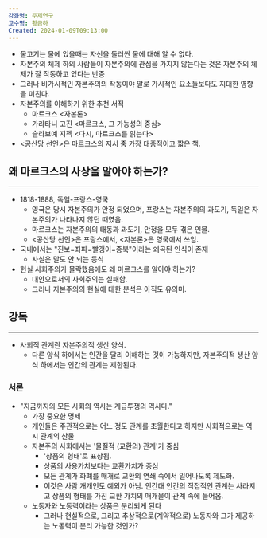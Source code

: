 ```yaml
---
강좌명: 주제연구
교수명: 황금하
Created: 2024-01-09T09:13:00
---
```

- 물고기는 물에 있을때는 자신을 둘러싼 물에 대해 알 수 없다.
- 자본주의 체제 하의 사람들이 자본주의에 관심을 가지지 않는다는 것은 자본주의 체제가 잘 작동하고 있다는 반증
- 그러나 비가시적인 자본주의의 작동이야 말로 가시적인 요소들보다도 지대한 영향을 미친다.
- 자본주의를 이해하기 위한 추천 서적
	- 마르크스 <자본론>
	- 가라타니 고진 <마르크스, 그 가능성의 중심>
	- 슬라보예 지젝 <다시, 마르크스를 읽는다>
- <공산당 선언>은 마르크스의 저서 중 가장 대중적이고 짧은 책.

## 왜 마르크스의 사상을 알아야 하는가?
---
- 1818-1888, 독일-프랑스-영국
	- 영국은 당시 자본주의가 안정 되었으며, 프랑스는 자본주의의 과도기, 독일은 자본주의가 나타나지 않던 때였음.
	- 마르크스는 자본주의의 태동과 과도기, 안정을 모두 겪은 인물.
	- <공산당 선언>은 프랑스에서, <자본론>은 영국에서 쓰임.
- 국내에서는 "진보=좌파=빨갱이=종북"이라는 왜곡된 인식이 존재
	- 사실은 말도 안 되는 등식
- 현실 사회주의가 몰락했음에도 왜 마르크스를 알아야 하는가?
	- 대안으로서의 사회주의는 실패함.
	- 그러나 자본주의의 현실에 대한 분석은 아직도 유의미.

## 강독
---
- 사회적 관계란 자본주의적 생산 양식.
	- 다른 양식 하에서는 인간을 달리 이해하는 것이 가능하지만, 자본주의적 생산 양식 하에서는 인간의 관계는 제한된다.
### 서론
- "지금까지의 모든 사회의 역사는 계급투쟁의 역사다."
	- 가장 중요한 명제
	- 개인들은 주관적으로는 어느 정도 관계를 초월한다고 하지만 사회적으로는 역시 관계의 산물
	- 자본주의 사회에서는 '물질적 (교환의) 관계'가 중심
		- '상품의 형태'로 표상됨.
		- 상품의 사용가치보다는 교환가치가 중심
		- 모든 관계가 화폐를 매개로 교환의 연쇄 속에서 일어나도록 제도화.
		- 이것은 사람 개개인도 예외가 아님. 인간대 인간의 직접적인 관계는 사라지고 상품의 형태를 가진 교환 가치의 매개물이 관계 속에 들어옴.
	- 노동자와 노동력이라는 상품은 분리되게 된다
		- 그러나 현실적으로, 그리고 추상적으로(계약적으로) 노동자와 그가 제공하는 노동력이 분리 가능한 것인가?